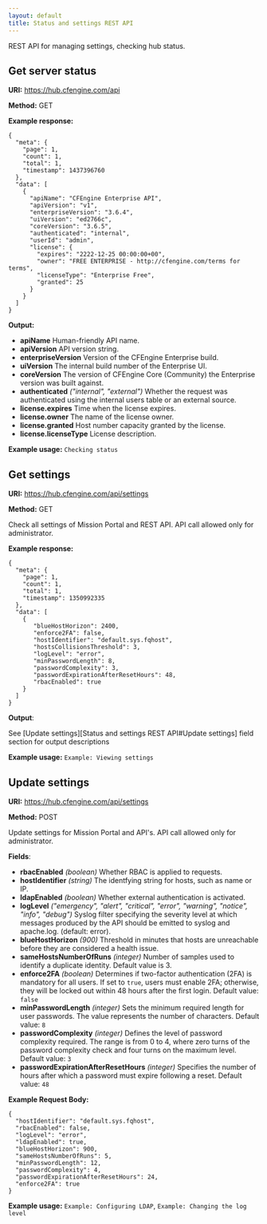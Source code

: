 ```yaml
---
layout: default
title: Status and settings REST API
---
```


REST API for managing settings, checking hub status.

## Get server status

**URI:** https://hub.cfengine.com/api

**Method:** GET

**Example response:**

```
{
  "meta": {
    "page": 1,
    "count": 1,
    "total": 1,
    "timestamp": 1437396760
  },
  "data": [
    {
      "apiName": "CFEngine Enterprise API",
      "apiVersion": "v1",
      "enterpriseVersion": "3.6.4",
      "uiVersion": "ed2766c",
      "coreVersion": "3.6.5",
      "authenticated": "internal",
      "userId": "admin",
      "license": {
        "expires": "2222-12-25 00:00:00+00",
        "owner": "FREE ENTERPRISE - http://cfengine.com/terms for terms",
        "licenseType": "Enterprise Free",
        "granted": 25
      }
    }
  ]
}
```

**Output:**

* **apiName**
    Human-friendly API name.
* **apiVersion**
    API version string.
* **enterpriseVersion**
    Version of the CFEngine Enterprise build.
* **uiVersion**
    The internal build number of the Enterprise UI.
* **coreVersion**
    The version of CFEngine Core (Community) the Enterprise version was built against.
* **authenticated** *("internal", "external")*
    Whether the request was authenticated using the internal users table or an external source.
* **license.expires**
    Time when the license expires.
* **license.owner**
    The name of the license owner.
* **license.granted**
    Host number capacity granted by the license.
* **license.licenseType**
    License description.

**Example usage:** `Checking status`

## Get settings

**URI:** https://hub.cfengine.com/api/settings

**Method:** GET

Check all settings of Mission Portal and REST API.
API call allowed only for administrator.

**Example response:**

```
{
  "meta": {
    "page": 1,
    "count": 1,
    "total": 1,
    "timestamp": 1350992335
  },
  "data": [
    {
       "blueHostHorizon": 2400,
       "enforce2FA": false,
       "hostIdentifier": "default.sys.fqhost",
       "hostsCollisionsThreshold": 3,
       "logLevel": "error",
       "minPasswordLength": 8,
       "passwordComplexity": 3,
       "passwordExpirationAfterResetHours": 48,
       "rbacEnabled": true
    }
  ]
}
```

**Output**:

See [Update settings][Status and settings REST API#Update settings] field section for output descriptions

**Example usage:** `Example: Viewing settings`

## Update settings

**URI:** https://hub.cfengine.com/api/settings

**Method:** POST

Update settings for Mission Portal and API's. API call allowed only for
administrator.

**Fields**:

* **rbacEnabled** *(boolean)*
    Whether RBAC is applied to requests.
* **hostIdentifier** *(string)*
    The identfying string for hosts, such as name or IP.
* **ldapEnabled** *(boolean)*
    Whether external authentication is activated.
* **logLevel** *("emergency", "alert", "critical", "error", "warning", "notice", "info", "debug")*
    Syslog filter specifying the severity level at which messages produced by the API should be emitted to syslog and apache.log. (default: error).
* **blueHostHorizon** *(900)*
    Threshold in minutes that hosts are unreachable before they are considered a health issue.
* **sameHostsNumberOfRuns** *(integer)*
    Number of samples used to identify a duplicate identity. Default value is 3.
* **enforce2FA** *(boolean)*
    Determines if two-factor authentication (2FA) is mandatory for all users.
    If set to `true`, users must enable 2FA; otherwise, they will be locked out within 48 hours after the first login.
    Default value: `false`
* **minPasswordLength** *(integer)*
    Sets the minimum required length for user passwords.
    The value represents the number of characters.
    Default value: `8`
* **passwordComplexity** *(integer)*
    Defines the level of password complexity required.
    The range is from 0 to 4, where zero turns of the password complexity check and four turns on the maximum level.
    Default value: `3`
* **passwordExpirationAfterResetHours** *(integer)*
    Specifies the number of hours after which a password must expire following a reset.
    Default value: `48`

**Example Request Body:**

```
{
  "hostIdentifier": "default.sys.fqhost",
  "rbacEnabled": false,
  "logLevel": "error",
  "ldapEnabled": true,
  "blueHostHorizon": 900,
  "sameHostsNumberOfRuns": 5,
  "minPasswordLength": 12,
  "passwordComplexity": 4,
  "passwordExpirationAfterResetHours": 24,
  "enforce2FA": true
}
```

**Example usage:** `Example: Configuring LDAP`, `Example: Changing the log level`
